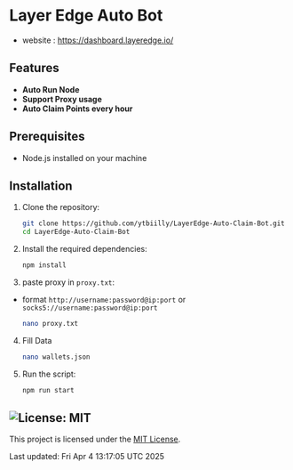 # Layer Edge Auto Bot

- website : https://dashboard.layeredge.io/

## Features

- **Auto Run Node**
- **Support Proxy usage**
- **Auto Claim Points every hour**

## Prerequisites

- Node.js installed on your machine


## Installation

1. Clone the repository:
    ```sh
    git clone https://github.com/ytbiilly/LayerEdge-Auto-Claim-Bot.git
    cd LayerEdge-Auto-Claim-Bot
    ```

2. Install the required dependencies:
    ```sh
    npm install
    ```
3. paste proxy in `proxy.txt`:
-  format `http://username:password@ip:port` or `socks5://username:password@ip:port`
    ```sh
    nano proxy.txt
    ```
4. Fill Data 
    ```sh
    nano wallets.json
    ```
4. Run the script:
    ```sh
    npm run start
    ```


## ![License: MIT](https://img.shields.io/badge/License-MIT-yellow.svg)

This project is licensed under the [MIT License](LICENSE).

Last updated: Fri Apr  4 13:17:05 UTC 2025
